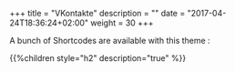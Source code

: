 +++
title = "VKontakte"
description = ""
date = "2017-04-24T18:36:24+02:00"
weight = 30
+++

A bunch of Shortcodes are available with this theme :

{{%children style="h2" description="true" %}}
